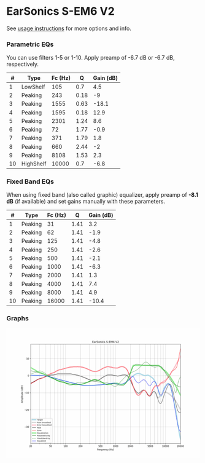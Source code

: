 # EarSonics S-EM6 V2
See [usage instructions](https://github.com/jaakkopasanen/AutoEq#usage) for more options and info.

### Parametric EQs
You can use filters 1-5 or 1-10. Apply preamp of -6.7 dB or -6.7 dB, respectively.

|   # | Type      |   Fc (Hz) |    Q |   Gain (dB) |
|-----|-----------|-----------|------|-------------|
|   1 | LowShelf  |       105 | 0.7  |         4.5 |
|   2 | Peaking   |       243 | 0.18 |        -9   |
|   3 | Peaking   |      1555 | 0.63 |       -18.1 |
|   4 | Peaking   |      1595 | 0.18 |        12.9 |
|   5 | Peaking   |      2301 | 1.24 |         8.6 |
|   6 | Peaking   |        72 | 1.77 |        -0.9 |
|   7 | Peaking   |       371 | 1.79 |         1.8 |
|   8 | Peaking   |       660 | 2.44 |        -2   |
|   9 | Peaking   |      8108 | 1.53 |         2.3 |
|  10 | HighShelf |     10000 | 0.7  |        -6.8 |

### Fixed Band EQs
When using fixed band (also called graphic) equalizer, apply preamp of **-8.1 dB** (if available) and set gains manually with these parameters.

|   # | Type    |   Fc (Hz) |    Q |   Gain (dB) |
|-----|---------|-----------|------|-------------|
|   1 | Peaking |        31 | 1.41 |         3.2 |
|   2 | Peaking |        62 | 1.41 |        -1.9 |
|   3 | Peaking |       125 | 1.41 |        -4.8 |
|   4 | Peaking |       250 | 1.41 |        -2.6 |
|   5 | Peaking |       500 | 1.41 |        -2.1 |
|   6 | Peaking |      1000 | 1.41 |        -6.3 |
|   7 | Peaking |      2000 | 1.41 |         1.3 |
|   8 | Peaking |      4000 | 1.41 |         7.4 |
|   9 | Peaking |      8000 | 1.41 |         4.9 |
|  10 | Peaking |     16000 | 1.41 |       -10.4 |

### Graphs
![](./EarSonics%20S-EM6%20V2.png)
